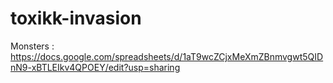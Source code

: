 # toxikk-invasion

Monsters : https://docs.google.com/spreadsheets/d/1aT9wcZCjxMeXmZBnmvgwt5QIDnN9-xBTLEIkv4QPOEY/edit?usp=sharing
